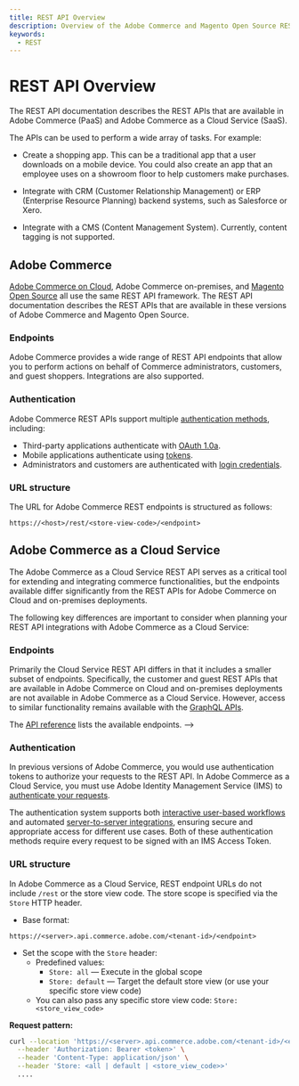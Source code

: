 ```yaml
---
title: REST API Overview
description: Overview of the Adobe Commerce and Magento Open Source REST API documentation.
keywords:
  - REST
--- 
```

 
# REST API Overview

The REST API documentation describes the REST APIs that are available in Adobe Commerce (PaaS) and Adobe Commerce as a Cloud Service (SaaS).

The APIs can be used to perform a wide array of tasks. For example:

*  Create a shopping app. This can be a traditional app that a user downloads on a mobile device. You could also create an app that an employee uses on a showroom floor to help customers make purchases.

*  Integrate with CRM (Customer Relationship Management) or ERP (Enterprise Resource Planning) backend systems, such as Salesforce or Xero.

*  Integrate with a CMS (Content Management System). Currently, content tagging is not supported.

## Adobe Commerce

<Edition name="paas" />

[Adobe Commerce on Cloud](https://experienceleague.adobe.com/en/docs/commerce-on-cloud/user-guide/overview?lang=en), Adobe Commerce on-premises, and [Magento Open Source](https://experienceleague.adobe.com/docs/magento-open-source/user-guide/overview/overview.html?lang=en) all use the same REST API framework. The REST API documentation describes the REST APIs that are available in these versions of Adobe Commerce and Magento Open Source.

### Endpoints

Adobe Commerce provides a wide range of REST API endpoints that allow you to perform actions on behalf of Commerce administrators, customers, and guest shoppers. Integrations are also supported.

### Authentication

Adobe Commerce REST APIs support multiple [authentication methods](../get-started/authentication/index.md), including:

*  Third-party applications authenticate with [OAuth 1.0a](../get-started/authentication/gs-authentication-oauth.md).
*  Mobile applications authenticate using [tokens](../get-started/authentication/gs-authentication-token.md).
*  Administrators and customers are authenticated with [login credentials](../get-started/authentication/gs-authentication-token.md).

### URL structure

The URL for Adobe Commerce REST endpoints is structured as follows:

`https://<host>/rest/<store-view-code>/<endpoint>`

## Adobe Commerce as a Cloud Service

<Edition name="saas" />

The Adobe Commerce as a Cloud Service REST API serves as a critical tool for extending and integrating commerce functionalities, but the endpoints available differ significantly from the REST APIs for Adobe Commerce on Cloud and on-premises deployments.

The following key differences are important to consider when planning your REST API integrations with Adobe Commerce as a Cloud Service:

### Endpoints

Primarily the Cloud Service REST API differs in that it includes a smaller subset of endpoints. Specifically, the customer and guest REST APIs that are available in Adobe Commerce on Cloud and on-premises deployments are not available in Adobe Commerce as a Cloud Service. However, access to similar functionality remains available with the [GraphQL APIs](../graphql/index.md).

The [API reference](../reference/rest/saas.md) lists the available endpoints. -->

### Authentication

In previous versions of Adobe Commerce, you would use authentication tokens to authorize your requests to the REST API. In Adobe Commerce as a Cloud Service, you must use Adobe Identity Management Service (IMS) to [authenticate your requests](./authentication/index.md).

The authentication system supports both [interactive user-based workflows](./authentication/user.md) and automated [server-to-server integrations](./authentication/server-to-server.md), ensuring secure and appropriate access for different use cases. Both of these authentication methods require every request to be signed with an IMS Access Token.

### URL structure

In Adobe Commerce as a Cloud Service, REST endpoint URLs do not include `/rest` or the store view code. The store scope is specified via the `Store` HTTP header.

- Base format:
```
https://<server>.api.commerce.adobe.com/<tenant-id>/<endpoint>
```

- Set the scope with the `Store` header:
  - Predefined values:
    - `Store: all` — Execute in the global scope
    - `Store: default` — Target the default store view (or use your specific store view code)
  - You can also pass any specific store view code: `Store: <store_view_code>`

**Request pattern:**

```bash
curl --location 'https://<server>.api.commerce.adobe.com/<tenant-id>/<endpoint>' \
  --header 'Authorization: Bearer <token>' \
  --header 'Content-Type: application/json' \
  --header 'Store: <all | default | <store_view_code>>'
  ....
```
